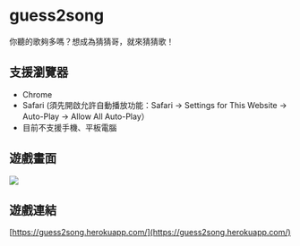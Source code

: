 # guess2song

你聽的歌夠多嗎？想成為猜猜哥，就來猜猜歌！

## 支援瀏覽器

- Chrome
- Safari (須先開啟允許自動播放功能：Safari -> Settings for This Website -> Auto-Play -> Allow All Auto-Play）
- 目前不支援手機、平板電腦

## 遊戲畫面

![](https://i.imgur.com/fdDpIqe.jpg)

## 遊戲連結

[https://guess2song.herokuapp.com/](https://guess2song.herokuapp.com/)
